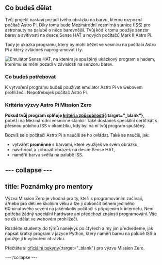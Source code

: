 ## Co budeš dělat

Tvůj projekt nastaví pozadí tvého obrázku na barvu, kterou rozpozná počítač Astro Pi. Díky tomu bude Mezinárodní vesmírná stanice (ISS) pro astronauty na palubě o něco barevnější. Tvůj kód k tomu použije senzor barev a svítivosti na desce Sense HAT u nových počítačů Mark II Astro Pi.

Tady je ukázka programu, který by mohl běžet ve vesmíru na počítači Astro Pi a který zvládneš naprogramovat i ty.

![Emulátor Sense HAT, na kterém je spuštěný ukázkový program s hadem, kterému se mění pozadí v závislosti na senzoru barev.](images/finished.gif)

### Co budeš potřebovat

K vytvoření programu budeš používat emulátor Astro Pi ve webovém prohlížeči. Nepotřebuješ počítač Astro Pi.

### Kritéria výzvy Astro Pi Mission Zero

**Pokud tvůj program splňuje [kritéria způsobilosti](https://astro-pi.org/cs/mission-zero/eligibility){:target="_blank"}**, poběží na Mezinárodní vesmírné stanici! Také dostaneš speciální certifikát s přesnou polohou ISS v okamžiku, kdy byl na ní tvůj program spuštěný.

Dozvíš se o počítači Astro Pi a naučíš se ho ovládat. Také se naučíš, jak:
+ vytvářet **proměnné** s barvami, které využiješ ve svém obrázku,
+ navrhnout a zobrazit obrázek na desce Sense HAT,
+ naměřit barvu světla na palubě ISS.

--- collapse ---
---
title: Poznámky pro mentory
---

Výzva Mission Zero je vhodná pro ty, kteří s programováním začínají, a/nebo pro děti ve školním věku a lze ji dokončit během jediného 60minutového sezení na jakémkoliv počítači s připojením k internetu. Není potřeba žádný speciální hardware ani předchozí znalosti programování. Vše se dá udělat ve webovém prohlížeči.

Rozdělte studenty do týmů nanejvýš po čtyřech a my jim předvedeme, jak napsat krátký program v jazyce Python, který naměří barvu na palubě ISS a použije ji k vytvoření obrázku.

Přečtěte si [oficiální pokyny](https://astro-pi.org/cs/mission-zero/guidelines){:target="_blank"} pro výzvu Mission Zero.

--- /collapse ---
